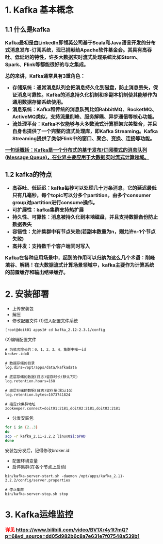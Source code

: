 # 1. Kafka 基本概念

## 1.1 什么是kafka

<font size=3><b>Kafka最初是由LinkedIn即领英公司基于Scala和Java语言开发的分布式消息发布-订阅系统，现已捐献给Apache软件基金会。其具有高吞吐、低延迟的特性，许多大数据实时流式处理系统比如Storm、Spark、Flink等都能很好的与之集成。
</b></font>

<font size=3><b>总的来讲，Kafka通常具有3重角色：</b></font>

- <font size=3><b>存储系统：通常消息队列会把消息持久化到磁盘，防止消息丢失，保证消息可靠性。Kafka的消息持久化机制和多副本机制使其能够作为通用数据存储系统使用。</b></font>
- <font size=3><b>消息系统：Kafka和传统的消息队列比如RabbitMQ、RocketMQ、ActiveMQ类似，支持流量削峰、服务解耦、异步通信等核心功能。</b></font>
- <font size=3><b>流处理平台：Kafka不仅能够与大多数流式计算框架完美整合，并且自身也提供了一个完整的流式处理库，即Kafka Streaming。Kafka Streaming提供了类似Flink中的窗口、聚合、变换、连接等功能。
</b></font>

<font size=3><b><u>一句话概括：Kafka是一个分布式的基于发布/订阅模式的消息队列(Message Queue)，在业界主要应用于大数据实时流式计算领域。</u>
</b></font>

## 1.2 kafka的特点

- <font size=3><b>高吞吐、低延迟：kafka每秒可以处理几十万条消息，它的延迟最低只有几毫秒，每个topic可以分多个partition，由多个consumer group对partition进行consume操作。</b></font>
- <font size=3><b>可扩展性：kafka集群支持热扩展</b></font>
- <font size=3><b>持久性、可靠性：消息被持久化到本地磁盘，并且支持数据备份防止数据丢失</b></font>
- <font size=3><b>容错性：允许集群中有节点失败(若副本数量为n，则允许n-1个节点失败)</b></font>
- <font size=3><b>高并发：支持数千个客户端同时写入
</b></font>

<font size=3><b>Kafka在各种应用场景中，起到的作用可以归纳为这么几个术语：削峰填谷、解耦！在大数据流式计算场景领域中，kafka主要作为计算系统的前置缓存和输出结果缓存。
</b></font>

# 2. 安装部署

- 上传安装包
- 解压
- 修改配置文件
(1)进入配置文件系统
```shell
[root@doit01 apps]# cd kafka_2.12-2.3.1/config
```
(2)编辑配置文件
```properties
# 为依次增长的：0、1、2、3、4，集群中唯一id
broker.id=0

# 数据存储的目录
log.dirs=/opt/apps/data/kafkadata

# 底层存储的数据(日志)留存时长(默认7天)
log.retention.hours=168

# 底层存储的数据(日志)留存量(默认1G)
log.retention.bytes=1073741824

# 指定zk集群地址
zookeeper.connect=doit01:2181,doit02:2181,doit03:2181
```

- 分发安装包

```sh
for i in {2..3}
do
scp -r kafka_2.11-2.2.2 linux0$i:$PWD
done
```
安装包分发后，记得修改broker.id

- 配置环境变量
- 启停集群(在各个节点上启动)
```shell
bin/kafka-server-start.sh -daemon /opt/apps/kafka_2.11-2.2.2/config/server.properties

# 停止集群
bin/kafka-server-stop.sh stop
```



# 3. Kafka运维监控

<font color=red size=3><b>详见 https://www.bilibili.com/video/BV1Xr4y1t7mQ?p=6&vd_source=dd05d982b6c8a7e631e7f07548a539b1
</b></font>